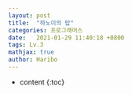 ```yaml
---
layout: post
title:  "하노이의 탑"
categories: 프로그래머스
date:   2021-01-29 11:40:18 +0800
tags: Lv.3 
mathjax: true
author: Haribo
---
```


* content
{:toc}